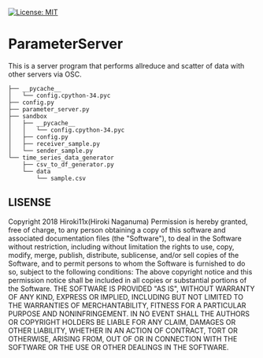 [![License: MIT](https://img.shields.io/badge/License-MIT-yellow.svg)](https://opensource.org/licenses/MIT)

# ParameterServer
This is a server program that performs allreduce and scatter of data with other servers via OSC.

```
├── __pycache__
│   └── config.cpython-34.pyc
├── config.py
├── parameter_server.py
├── sandbox
│   ├── __pycache__
│   │   └── config.cpython-34.pyc
│   ├── config.py
│   ├── receiver_sample.py
│   └── sender_sample.py
└── time_series_data_generator
    ├── csv_to_df_generator.py
    └── data
        └── sample.csv
```

## LISENSE

Copyright 2018 Hiroki11x(Hiroki Naganuma)
Permission is hereby granted, free of charge, to any person obtaining a copy of this software and associated documentation files (the "Software"), to deal in the Software without restriction, including without limitation the rights to use, copy, modify, merge, publish, distribute, sublicense, and/or sell copies of the Software, and to permit persons to whom the Software is furnished to do so, subject to the following conditions:
The above copyright notice and this permission notice shall be included in all copies or substantial portions of the Software.
THE SOFTWARE IS PROVIDED "AS IS", WITHOUT WARRANTY OF ANY KIND, EXPRESS OR IMPLIED, INCLUDING BUT NOT LIMITED TO THE WARRANTIES OF MERCHANTABILITY, FITNESS FOR A PARTICULAR PURPOSE AND NONINFRINGEMENT. IN NO EVENT SHALL THE AUTHORS OR COPYRIGHT HOLDERS BE LIABLE FOR ANY CLAIM, DAMAGES OR OTHER LIABILITY, WHETHER IN AN ACTION OF CONTRACT, TORT OR OTHERWISE, ARISING FROM, OUT OF OR IN CONNECTION WITH THE SOFTWARE OR THE USE OR OTHER DEALINGS IN THE SOFTWARE.
